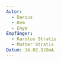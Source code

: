 ```yaml
---
Autor:
  - Darius
  - Kem
  - Enya
Empfänger:
  - Karolos Stratis
  - Mutter Stratis
Datum: 34.02.028nA
---
```

